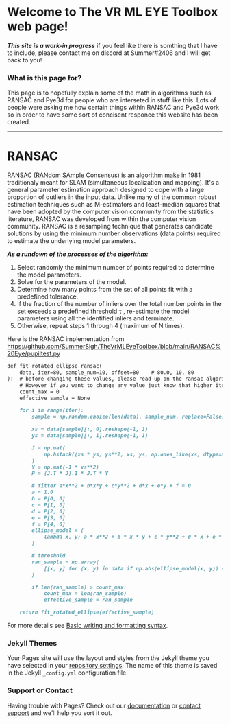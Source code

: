 # Welcome to The VR ML EYE Toolbox web page!

***This site is a work-in progress*** 
if you feel like there is somthing that I have to include, please contact me on discord at Summer#2406 and I will get back to you!

### What is this page for?

This page is to hopefully explain some of the math in algorithms such as RANSAC and Pye3d for people who are interseted in stuff like this. Lots of people were asking me how certain things within RANSAC and Pye3d work so in order to have some sort of concisent responce this website has been created.

____

# RANSAC

RANSAC (RANdom SAmple Consensus) is an algorithm make in 1981 traditionaly meant for SLAM (simultaneous localization and mapping). It's a general parameter estimation approach designed to cope with a large proportion of outliers in the input data. Unlike many of the common robust estimation techniques such as M-estimators and least-median squares that have been adopted by the computer vision community from the statistics literature, RANSAC was developed from within the computer vision community. RANSAC is a resampling technique that generates candidate solutions by using
the minimum number observations (data points) required to estimate the underlying model parameters. 

***As a rundown of the processes of the algorithm:***

1. Select randomly the minimum number of points required to determine the model parameters.
2. Solve for the parameters of the model.
3. Determine how many points from the set of all points fit with a predefined tolerance.
4. If the fraction of the number of inliers over the total number points in the set exceeds a predefined threshold τ , re-estimate the model parameters using all the identified inliers and terminate.
5. Otherwise, repeat steps 1 through 4 (maximum of N times).

Here is the RANSAC implementation from https://github.com/SummerSigh/TheVrMLEyeToolbox/blob/main/RANSAC%20Eye/pupiltest.py

```markdown
def fit_rotated_ellipse_ransac(
    data, iter=80, sample_num=10, offset=80    # 80.0, 10, 80
):  # before changing these values, please read up on the ransac algorithm
    # However if you want to change any value just know that higher iterations will make processing frames slower
    count_max = 0
    effective_sample = None

    for i in range(iter):
        sample = np.random.choice(len(data), sample_num, replace=False)

        xs = data[sample][:, 0].reshape(-1, 1)
        ys = data[sample][:, 1].reshape(-1, 1)

        J = np.mat(
            np.hstack((xs * ys, ys**2, xs, ys, np.ones_like(xs, dtype=np.float)))
        )
        Y = np.mat(-1 * xs**2)
        P = (J.T * J).I * J.T * Y

        # fitter a*x**2 + b*x*y + c*y**2 + d*x + e*y + f = 0
        a = 1.0
        b = P[0, 0]
        c = P[1, 0]
        d = P[2, 0]
        e = P[3, 0]
        f = P[4, 0]
        ellipse_model = (
            lambda x, y: a * x**2 + b * x * y + c * y**2 + d * x + e * y + f
        )

        # threshold
        ran_sample = np.array(
            [[x, y] for (x, y) in data if np.abs(ellipse_model(x, y)) < offset]
        )

        if len(ran_sample) > count_max:
            count_max = len(ran_sample)
            effective_sample = ran_sample

    return fit_rotated_ellipse(effective_sample)

```


For more details see [Basic writing and formatting syntax](https://docs.github.com/en/github/writing-on-github/getting-started-with-writing-and-formatting-on-github/basic-writing-and-formatting-syntax).

### Jekyll Themes

Your Pages site will use the layout and styles from the Jekyll theme you have selected in your [repository settings](https://github.com/SummerSigh/TheVrMLEyeToolbox/settings/pages). The name of this theme is saved in the Jekyll `_config.yml` configuration file.

### Support or Contact

Having trouble with Pages? Check out our [documentation](https://docs.github.com/categories/github-pages-basics/) or [contact support](https://support.github.com/contact) and we’ll help you sort it out.
